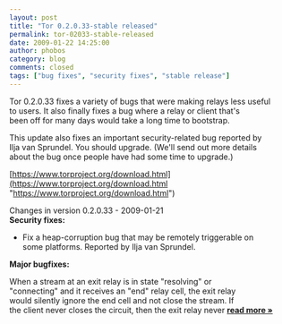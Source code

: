 ```yaml
---
layout: post
title: "Tor 0.2.0.33-stable released"
permalink: tor-02033-stable-released
date: 2009-01-22 14:25:00
author: phobos
category: blog
comments: closed
tags: ["bug fixes", "security fixes", "stable release"]
---
```


Tor 0.2.0.33 fixes a variety of bugs that were making relays less useful  
 to users. It also finally fixes a bug where a relay or client that's  
 been off for many days would take a long time to bootstrap.

This update also fixes an important security-related bug reported by  
 Ilja van Sprundel. You should upgrade. (We'll send out more details  
 about the bug once people have had some time to upgrade.)

[https://www.torproject.org/download.html](https://www.torproject.org/download.html "https://www.torproject.org/download.html")

Changes in version 0.2.0.33 - 2009-01-21  
 **Security fixes:**

-   Fix a heap-corruption bug that may be remotely triggerable on  
     some platforms. Reported by Ilja van Sprundel.

**Major bugfixes:**

When a stream at an exit relay is in state "resolving" or  
 "connecting" and it receives an "end" relay cell, the exit relay  
 would silently ignore the end cell and not close the stream. If  
 the client never closes the circuit, then the exit relay never [**read more »**](https://blog.torproject.org/blog/tor-02033-stable-released)
